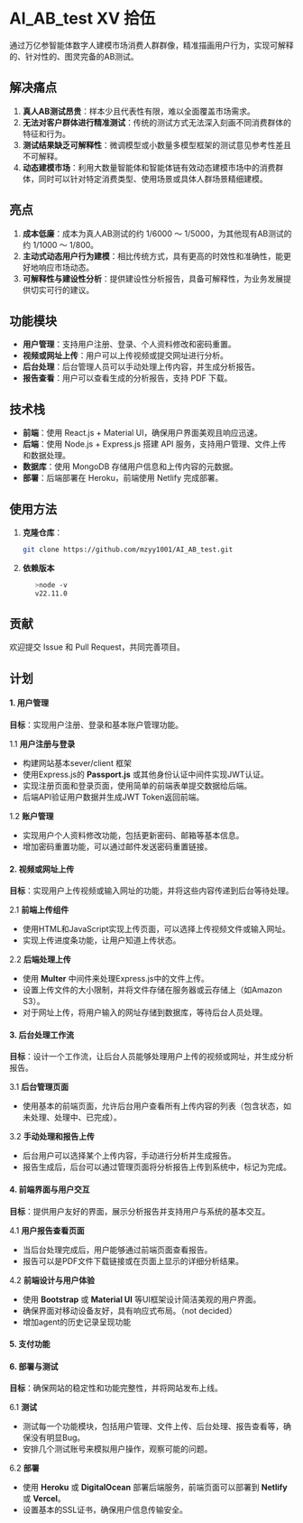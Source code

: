# AI_AB_test XV 拾伍

通过万亿参智能体数字人建模市场消费人群群像，精准描画用户行为，实现可解释的、针对性的、图灵完备的AB测试。

## 解决痛点
1. **真人AB测试昂贵**：样本少且代表性有限，难以全面覆盖市场需求。
2. **无法对客户群体进行精准测试**：传统的测试方式无法深入刻画不同消费群体的特征和行为。
3. **测试结果缺乏可解释性**：微调模型或小数量多模型框架的测试意见参考性差且不可解释。
4. **动态建模市场**：利用大数量智能体和智能体链有效动态建模市场中的消费群体，同时可以针对特定消费类型、使用场景或具体人群场景精细建模。

## 亮点
1. **成本低廉**：成本为真人AB测试的约 1/6000 ～ 1/5000，为其他现有AB测试的约 1/1000 ～ 1/800。
2. **主动式动态用户行为建模**：相比传统方式，具有更高的时效性和准确性，能更好地响应市场动态。
3. **可解释性与建设性分析**：提供建设性分析报告，具备可解释性，为业务发展提供切实可行的建议。

## 功能模块
- **用户管理**：支持用户注册、登录、个人资料修改和密码重置。
- **视频或网址上传**：用户可以上传视频或提交网址进行分析。
- **后台处理**：后台管理人员可以手动处理上传内容，并生成分析报告。
- **报告查看**：用户可以查看生成的分析报告，支持 PDF 下载。

## 技术栈
- **前端**：使用 React.js + Material UI，确保用户界面美观且响应迅速。
- **后端**：使用 Node.js + Express.js 搭建 API 服务，支持用户管理、文件上传和数据处理。
- **数据库**：使用 MongoDB 存储用户信息和上传内容的元数据。
- **部署**：后端部署在 Heroku，前端使用 Netlify 完成部署。

## 使用方法
1. **克隆仓库**：
   ```sh
   git clone https://github.com/mzyy1001/AI_AB_test.git
   ```
2. **依赖版本**
   ```sh
      >node -v
      v22.11.0
   ```
## 贡献
欢迎提交 Issue 和 Pull Request，共同完善项目。


## 计划

#### 1. 用户管理

**目标**：实现用户注册、登录和基本账户管理功能。

1.1 **用户注册与登录**
- 构建网站基本sever/client 框架
- 使用Express.js的 **Passport.js** 或其他身份认证中间件实现JWT认证。
- 实现注册页面和登录页面，使用简单的前端表单提交数据给后端。
- 后端API验证用户数据并生成JWT Token返回前端。

1.2 **账户管理**

- 实现用户个人资料修改功能，包括更新密码、邮箱等基本信息。
- 增加密码重置功能，可以通过邮件发送密码重置链接。


#### 2. 视频或网址上传

**目标**：实现用户上传视频或输入网址的功能，并将这些内容传递到后台等待处理。

2.1 **前端上传组件**

- 使用HTML和JavaScript实现上传页面，可以选择上传视频文件或输入网址。
- 实现上传进度条功能，让用户知道上传状态。

2.2 **后端处理上传**

- 使用 **Multer** 中间件来处理Express.js中的文件上传。
- 设置上传文件的大小限制，并将文件存储在服务器或云存储上（如Amazon S3）。
- 对于网址上传，将用户输入的网址存储到数据库，等待后台人员处理。


#### 3. 后台处理工作流

**目标**：设计一个工作流，让后台人员能够处理用户上传的视频或网址，并生成分析报告。

3.1 **后台管理页面**

- 使用基本的前端页面，允许后台用户查看所有上传内容的列表（包含状态，如未处理、处理中、已完成）。

3.2 **手动处理和报告上传**

- 后台用户可以选择某个上传内容，手动进行分析并生成报告。
- 报告生成后，后台可以通过管理页面将分析报告上传到系统中，标记为完成。


#### 4. 前端界面与用户交互

**目标**：提供用户友好的界面，展示分析报告并支持用户与系统的基本交互。

4.1 **用户报告查看页面**

- 当后台处理完成后，用户能够通过前端页面查看报告。
- 报告可以是PDF文件下载链接或在页面上显示的详细分析结果。

4.2 **前端设计与用户体验**

- 使用 **Bootstrap** 或 **Material UI** 等UI框架设计简洁美观的用户界面。
- 确保界面对移动设备友好，具有响应式布局。（not decided）
- 增加agent的历史记录呈现功能

#### 5. 支付功能


#### 6. 部署与测试

**目标**：确保网站的稳定性和功能完整性，并将网站发布上线。

6.1 **测试**

- 测试每一个功能模块，包括用户管理、文件上传、后台处理、报告查看等，确保没有明显Bug。
- 安排几个测试账号来模拟用户操作，观察可能的问题。

6.2 **部署**

- 使用 **Heroku** 或 **DigitalOcean** 部署后端服务，前端页面可以部署到 **Netlify** 或 **Vercel**。
- 设置基本的SSL证书，确保用户信息传输安全。
